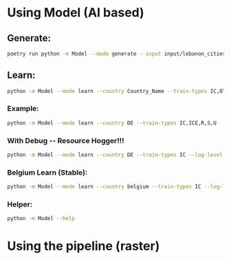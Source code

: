 # Using Model (AI based)
## Generate:
```bash
poetry run python -m Model --mode generate --input input/lebanon_cities.csv --country lebanon --optimize "cost,ridership" --output-dir output/lebanon
```

## Learn:
```bash
python -m Model --mode learn --country Country_Name --train-types IC,OTHERS
```
### Example:
```bash
python -m Model --mode learn --country DE --train-types IC,ICE,R,S,U
```

### With Debug -- Resource Hogger!!!
```bash
python -m Model --mode learn --country DE --train-types IC --log-level debug --verbose
```

### Belgium Learn (Stable):
```bash
python -m Model --mode learn --country belgium --train-types IC --log-level debug --verbose
```

### Helper:
```bash
python -m Model --help 
```

# Using the pipeline (raster)